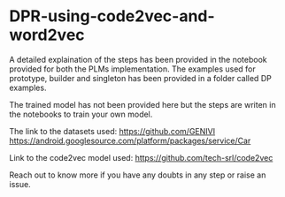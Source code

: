 # DPR-using-code2vec-and-word2vec
A detailed explaination of the steps has been provided in the notebook provided for both the PLMs implementation.
The examples used for prototype, builder and singleton has been provided in a folder called DP examples.

The trained model has not been provided here but the steps are writen in the notebooks to train your own model. 

The link to the datasets used:
https://github.com/GENIVI
https://android.googlesource.com/platform/packages/service/Car

Link to the code2vec model used:
https://github.com/tech-srl/code2vec

Reach out to know more if you have any doubts in any step or raise an issue.
